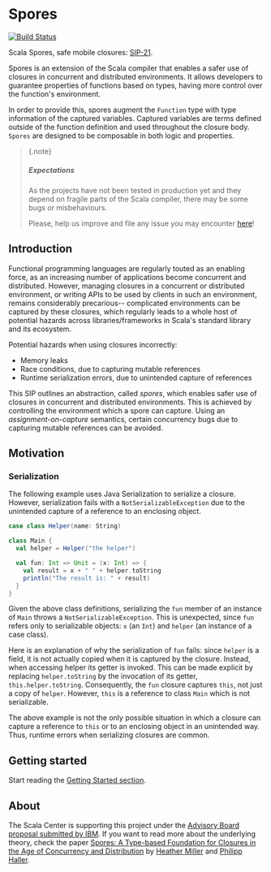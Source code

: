 # Spores
[![Build Status](https://platform-ci.scala-lang.org/api/badges/jvican/spores-spark/status.svg)](https://platform-ci.scala-lang.org/jvican/spores-spark)

Scala Spores, safe mobile closures: [SIP-21](http://docs.scala-lang.org/sips/pending/spores.html).

Spores is an extension of the Scala compiler that enables a safer use of closures
in concurrent and distributed environments. It allows developers to guarantee properties
of functions based on types, having more control over the function's environment.

In order to provide this, spores augment the `Function` type with type information
of the captured variables. Captured variables are terms defined outside of the function
definition and used throughout the closure body. `Spores` are designed to be composable
in both logic and properties.

> {.note}
> ##### Expectations
> As the projects have not been tested in production yet and they depend on fragile
> parts of the Scala compiler, there may be some bugs or misbehaviours.
>
> Please, help us improve and file any issue you may encounter [here](https://github.com/jvican/spores/issues/new)!

## Introduction

Functional programming languages are regularly touted as an enabling force, as
an increasing number of applications become concurrent and distributed.
However, managing closures in a concurrent or distributed environment, or
writing APIs to be used by clients in such an environment, remains
considerably precarious-- complicated environments can be captured by these
closures, which regularly leads to a whole host of potential hazards across
libraries/frameworks in Scala's standard library and its ecosystem.

Potential hazards when using closures incorrectly:

- Memory leaks
- Race conditions, due to capturing mutable references
- Runtime serialization errors, due to unintended capture of references

This SIP outlines an abstraction, called _spores_, which enables safer use of
closures in concurrent and distributed environments. This is achieved by
controlling the environment which a spore can capture. Using an
_assignment-on-capture_ semantics, certain concurrency bugs due to capturing mutable
references can be avoided.

## Motivation

### Serialization

The following example uses Java Serialization to serialize a closure. However,
serialization fails with a `NotSerializableException` due to the unintended
capture of a reference to an enclosing object.

```scala
case class Helper(name: String)

class Main {
  val helper = Helper("the helper")

  val fun: Int => Unit = (x: Int) => {
    val result = x + " " + helper.toString
    println("The result is: " + result)
  }
}
```

Given the above class definitions, serializing the `fun` member of an instance
of `Main` throws a `NotSerializableException`. This is unexpected, since `fun`
refers only to serializable objects: `x` (an `Int`) and `helper` (an instance
of a case class).

Here is an explanation of why the serialization of `fun` fails: since `helper`
is a field, it is not actually copied when it is captured by the closure.
Instead, when accessing helper its getter is invoked. This can be made
explicit by replacing `helper.toString` by the invocation of its getter,
`this.helper.toString`. Consequently, the `fun` closure captures `this`, not
just a copy of `helper`. However, `this` is a reference to class `Main` which
is not serializable.

The above example is not the only possible situation in which a closure can
capture a reference to `this` or to an enclosing object in an unintended way.
Thus, runtime errors when serializing closures are common.

## Getting started

Start reading the [Getting Started section](getting-started.md).

## About

The Scala Center is supporting this project under the [Advisory Board proposal submitted
by IBM](https://github.com/scalacenter/advisoryboard/blob/master/proposals/006-compile-time-serializibility-check.md).
If you want to read more about the underlying theory, check the paper [Spores: A Type-based Foundation
for Closures in the Age of Concurrency and Distribution](https://infoscience.epfl.ch/record/191239/files/spores_1.pdf)
by [Heather Miller](https://heather.miller.am) and [Philipp Haller](http://lampwww.epfl.ch/~phaller/).

